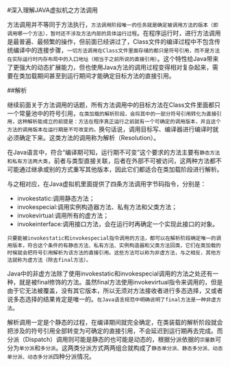 #深入理解JAVA虚拟机之方法调用

方法调用并不等同于方法执行，`方法调用阶段唯一的任务就是确定被调用方法的版本（即调用哪一个方法），暂时还不涉及方法内部的具体运行过程`。在程序运行时，进行方法调用是最普遍、最频繁的操作，但前面已经讲过了，Class文件的编译过程中不包含传统编译中的连接步骤，`一切方法调用在Class文件里面存储的都只是符号引用，而不是方法在实际运行时内存布局中的入口地址（相当于之前所说的直接引用）`。这个特性给Java带来了更强大的动态扩展能力，但也使用Java方法的调用过程变得相对复杂起来，需要在类加载期间甚至到运行期间才能确定目标方法的直接引用。

##解析

继续前面关于方法调用的话题，所有方法调用中的目标方法在Class文件里面都只一个常量池中的符号引用，`在类加载的解析阶段，会将其中的一部分符号引用转化为直接引用，这种解析能成立的前提是：方法在程序真正运行之前就有一个可确定的调用版本，并且这个方法的调用版本在运行期是不可改变的。`换句话说，调用目标写、编译器进行编译时就必须确定下来。这类方法的调用称为解析（Resolution）。

在Java语言中，符合“编译期可知，运行期不可变”这个要求的方法主要有`静态方法和私有方法两大类`，前者与类型直接关联，后者在外部不可被访问，这两种方法都不可能通过继承或别的方式重写其他版本，因此它们都适合在类加载阶段进行解析。

与之相对应，在Java虚拟机里面提供了四条方法调用字节码指令，分别是：

*    invokestatic:调用静态方法；
*    invokespecial:调用实例构造器<init>方法、私有方法和父类方法；
*    invokevirtual:调用所有的虚方法；
*    invokeinterface:调用接口方法，会在运行时再确定一个实现此接口的对象。

`只要能被invokestatic和invokespecial指令调用的方法，都可以在解析阶段确定唯一的调用版本，符合这个条件的有静态方法、私有方法、实例构造器和父类方法回类，它们在类加载的时候就会把符号引用解析为该方法的直接引用。这些方法可以称为非虚方法，与之相反，其他方法就称为虚方法（除去final方法）。`

Java中的非虚方法除了使用invokestatic和invokespecial调用的方法之处还有一种，就是被final修饰的方法。虽然final方法使用invokevirtual指令来调用的，但是由于它无法被覆盖，没有其它版本，所以无须对方法接收者进行多态选择，又或者说多态选择的结果肯定是唯一的。`在Java语言规范中明确说明了final方法是一种非虚方法`。

解析调用一定是个静态的过程，在编译期间就完全确定，在类装载的解析阶段就会把涉及的符号引用全部转变为可确定的直接引用，不会延迟到运行期再去完成。而分派（Dispatch）调用则可能是静态的也可能是动态的，根据分派依据的`宗量数`可分为`单分派`和`多分派`。这两类分派方式两两组合就构成了`静态单分派、静态多分派、动态单分派、动态多分派`四种分派情况。


